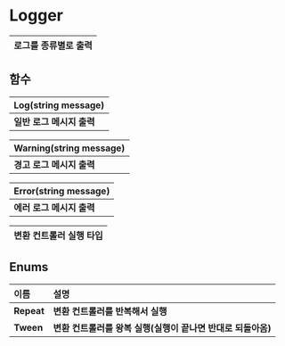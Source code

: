 # **Logger**

| **로그를 종류별로 출력** |
| :--- |
## **함수**

| **Log(string message)** |
| :--- |
| **일반 로그 메시지 출력** |

| **Warning(string message)** |
| :--- |
| **경고 로그 메시지 출력** |

| **Error(string message)** |
| :--- |
| **에러 로그 메시지 출력** |

| **변환 컨트롤러 실행 타입** |
| :--- |
## **Enums**

| **이름**| **설명** |
| :--- | :--- |
| **Repeat** | **변환 컨트롤러를 반복해서 실행** |
| **Tween** | **변환 컨트롤러를 왕복 실행(실행이 끝나면 반대로 되돌아옴)** |
